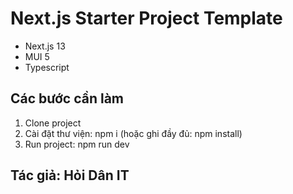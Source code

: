 # Next.js Starter Project Template
- Next.js 13
- MUI 5
- Typescript

## Các bước cần làm
1. Clone project
2. Cài đặt thư viện: npm i (hoặc ghi đầy đủ: npm install)
3. Run project: npm run dev

## Tác giả: Hỏi Dân IT

